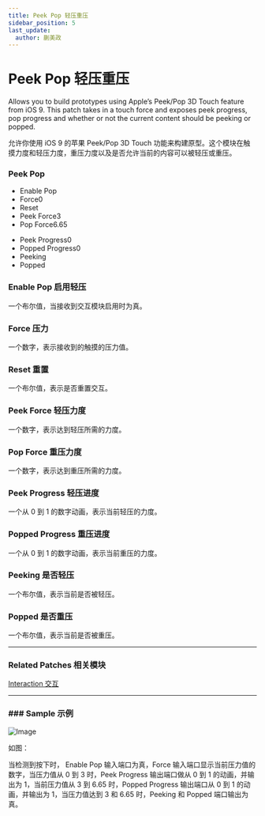 ```yaml
---
title: Peek Pop 轻压重压
sidebar_position: 5
last_update:
  author: 蒯美政
---
```


# Peek Pop 轻压重压

Allows you to build prototypes using Apple’s Peek/Pop 3D Touch feature from iOS 9. This patch takes in a touch force and exposes peek progress, pop progress and whether or not the current content should be peeking or popped.

允许你使用 iOS 9 的苹果 Peek/Pop 3D Touch 功能来构建原型。这个模块在触摸力度和轻压力度，重压力度以及是否允许当前的内容可以被轻压或重压。

<div className="patch-container">
    <div className="patch processor">
        <h3>Peek Pop</h3>
        <ul className="inputs">
            <li>Enable Pop<span className="checkbox-off"></span></li>
            <li>Force<span>0</span></li>
            <li>Reset<span className="checkbox-off"></span></li>
            <li>Peek Force<span>3</span></li>
            <li>Pop Force<span>6.65</span></li>
        </ul>
        <ul className="outputs">
            <li>Peek Progress<span>0</span></li>
            <li>Popped Progress<span>0</span></li>
            <li>Peeking<span className="checkbox-off"></span></li>
            <li>Popped<span className="checkbox-off"></span></li>
        </ul>
    </div>
</div>

### Enable Pop 启用轻压

一个布尔值，当接收到交互模块启用时为真。

### Force 压力

一个数字，表示接收到的触摸的压力值。

### Reset 重置

一个布尔值，表示是否重置交互。

### Peek Force 轻压力度

一个数字，表示达到轻压所需的力度。

### Pop Force 重压力度

一个数字，表示达到重压所需的力度。

### Peek Progress 轻压进度

一个从 0 到 1 的数字动画，表示当前轻压的力度。

### Popped Progress 重压进度

一个从 0 到 1 的数字动画，表示当前重压的力度。

### Peeking 是否轻压

一个布尔值，表示当前是否被轻压。

### Popped 是否重压

一个布尔值，表示当前是否被重压。

---

### Related Patches 相关模块

[Interaction 交互](./Interaction.md)

---

### ### Sample 示例

![Image](@site/static/img/docs/Interaction/peek-pop-example.png)

如图：

当检测到按下时， Enable Pop 输入端口为真，Force 输入端口显示当前压力值的数字，当压力值从 0 到 3 时，Peek Progress 输出端口做从 0 到 1 的动画，并输出为 1，当前压力值从 3 到 6.65 时，Popped Progress 输出端口从 0 到 1 的动画，并输出为 1，当压力值达到 3 和 6.65 时，Peeking 和 Popped 端口输出为真。
